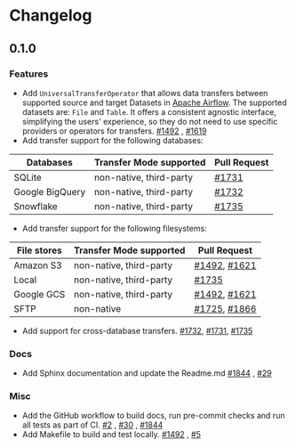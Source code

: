 # Changelog


## 0.1.0

### Features

* Add `UniversalTransferOperator` that allows data transfers between supported source and target Datasets
  in [Apache Airflow](https://airflow.apache.org/). The supported datasets are: `File` and `Table`. It offers a
  consistent agnostic interface, simplifying the users' experience, so they do not need to use specific providers or
  operators for
  transfers. [#1492](https://github.com/astronomer/apache-airflow-provider-transfers/commit/62c895a93c746a1536557701af90195c09653948)
  , [#1619](https://github.com/astronomer/apache-airflow-provider-transfers/commit/01a8fc6356937debd0d702fdf689338a70b0f0d9)
* Add transfer support for the following databases:

| Databases       | Transfer Mode supported  | Pull Request                                                                                                             |
|-----------------|--------------------------|--------------------------------------------------------------------------------------------------------------------------|
| SQLite          | non-native, third-party  | [#1731](https://github.com/astronomer/apache-airflow-provider-transfers/commit/9a311e7cff7adef37210d1721c3c4e3f115e054b) |
| Google BigQuery | non-native, third-party  | [#1732](https://github.com/astronomer/apache-airflow-provider-transfers/commit/32afcef05e034d1ddffbf16804b2c81e0308901f) |
| Snowflake       | non-native, third-party  | [#1735](https://github.com/astronomer/apache-airflow-provider-transfers/commit/35376b3f8d4f61a7a6b169499d4ba9cdd19e8cb5) |

* Add transfer support for the following filesystems:

| File stores | Transfer Mode supported | Pull Request                                                                                                                                                                                                                                       |
|-------------|-------------------------|----------------------------------------------------------------------------------------------------------------------------------------------------------------------------------------------------------------------------------------------------|
| Amazon S3   | non-native, third-party | [#1492](https://github.com/astronomer/apache-airflow-provider-transfers/commit/62c895a93c746a1536557701af90195c09653948), [#1621](https://github.com/astronomer/apache-airflow-provider-transfers/commit/01a8fc6356937debd0d702fdf689338a70b0f0d9) |
| Local       | non-native, third-party | [#1735](https://github.com/astronomer/apache-airflow-provider-transfers/commit/35376b3f8d4f61a7a6b169499d4ba9cdd19e8cb5)                                                                                                                               |
| Google GCS  | non-native, third-party | [#1492](https://github.com/astronomer/apache-airflow-provider-transfers/commit/62c895a93c746a1536557701af90195c09653948), [#1621](https://github.com/astronomer/apache-airflow-provider-transfers/commit/01a8fc6356937debd0d702fdf689338a70b0f0d9) |
| SFTP        | non-native              | [#1725](https://github.com/astronomer/apache-airflow-provider-transfers/commit/8554233807623eb17c6fde9020ed96c154c7821e), [#1866](https://github.com/astronomer/apache-airflow-provider-transfers/commit/251ed96f72f039a5f71ff907521f06084d7fa3ad) |

* Add support for cross-database transfers.  [#1732](https://github.com/astronomer/apache-airflow-provider-transfers/commit/32afcef05e034d1ddffbf16804b2c81e0308901f), [#1731](https://github.com/astronomer/apache-airflow-provider-transfers/commit/9a311e7cff7adef37210d1721c3c4e3f115e054b), [#1735](https://github.com/astronomer/apache-airflow-provider-transfers/commit/35376b3f8d4f61a7a6b169499d4ba9cdd19e8cb5)

### Docs

* Add Sphinx documentation and update the
  Readme.md [#1844](https://github.com/astronomer/apache-airflow-provider-transfers/commit/513591afb967694062097d6b36170265883b77e3)
  , [#29](https://github.com/astronomer/apache-airflow-provider-transfers/pull/29)

### Misc

* Add the GitHub workflow to build docs, run pre-commit checks and run all tests as part of
  CI. [#2](https://github.com/astronomer/apache-airflow-provider-transfers/pull/2)
  , [#30](https://github.com/astronomer/apache-airflow-provider-transfers/pull/30)
  , [#1844](https://github.com/astronomer/apache-airflow-provider-transfers/commit/513591afb967694062097d6b36170265883b77e3)
* Add Makefile to build and test
  locally. [#1492](https://github.com/astronomer/apache-airflow-provider-transfers/commit/62c895a93c746a1536557701af90195c09653948)
  , [#5](https://github.com/astronomer/apache-airflow-provider-transfers/pull/5)
